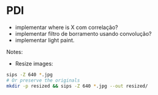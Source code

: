 # PDI

- implementar where is X com correlação?
- implementar filtro de borramento usando convolução?
- implementar light paint.

Notes:

- Resize images:

```sh
sips -Z 640 *.jpg
# Or preserve the originals
mkdir -p resized && sips -Z 640 *.jpg --out resized/
```
